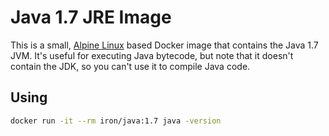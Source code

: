 # Java 1.7 JRE Image

This is a small, [Alpine Linux](http://www.alpinelinux.org/) based Docker image
that contains the Java 1.7 JVM. It's useful for executing Java bytecode, but note
that it doesn't contain the JDK, so you can't use it to compile Java code.

## Using

```sh
docker run -it --rm iron/java:1.7 java -version
```
